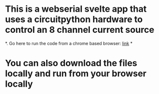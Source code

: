 
# This is a webserial svelte app that uses a circuitpython hardware to control an 8 channel current source
*. Go here to run the code from a chrome based browser: [link](https://saewoonam.github.io/webserial-current-source/) *

# You can also download the files locally and run from your browser locally
